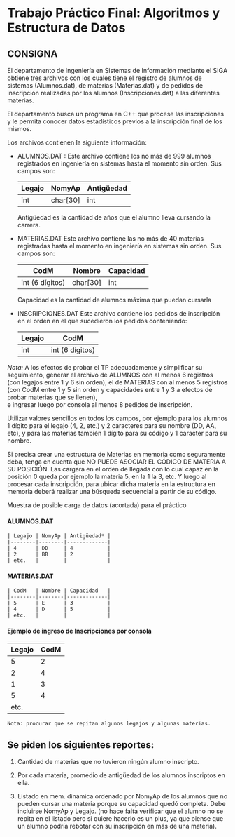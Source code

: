 # Trabajo Práctico Final: Algoritmos y Estructura de Datos
## CONSIGNA

El departamento de Ingeniería en Sistemas de Información mediante el SIGA obtiene tres archivos con los cuales tiene el registro de alumnos de sistemas (Alumnos.dat), de materias (Materias.dat) y de pedidos de inscripción realizadas por los alumnos (Inscripciones.dat) a las diferentes materias.

El departamento busca un programa en C++ que procese las inscripciones y le permita conocer datos estadísticos previos a la inscripción final de los mismos.

Los archivos contienen la siguiente información:

- ALUMNOS.DAT : Este archivo contiene los no más de 999 alumnos registrados en ingeniería en sistemas hasta el momento sin orden. 
Sus campos son:

    | Legajo  | NomyAp       | Antigüedad |
    |---------|--------------|-------------|
    | int     | char[30]     | int         |


    Antigüedad es la cantidad de años que el alumno lleva cursando la carrera.


- MATERIAS.DAT
Este archivo contiene las no más de 40 materias registradas hasta el momento en ingeniería en sistemas sin orden. Sus campos son:

    | CodM       | Nombre      | Capacidad |
    |------------|-------------|-----------|
    | int (6 dígitos) | char[30]   | int       |

    Capacidad es la cantidad de alumnos máxima que puedan cursarla


- INSCRIPCIONES.DAT
Este archivo contiene los pedidos de inscripción en el orden en el que sucedieron los pedidos conteniendo:

    | Legajo  | CodM         |
    |---------|--------------|
    | int     | int (6 dígitos) |



*Nota:*
A los efectos de probar el TP adecuadamente y simplificar su seguimiento, generar el archivo de ALUMNOS con al menos 6 registros (con legajos entre 1 y 6 sin orden), 
el de MATERIAS con al menos 5 registros (con CodM entre 1 y 5 sin orden y capacidades entre 1 y 3 a efectos de probar materias que se llenen),  
e ingresar luego por consola al menos 8 pedidos de inscripción.

Utilizar valores sencillos en todos los campos, por ejemplo para los alumnos 1 dígito para el legajo (4, 2, etc.) y 2 caracteres para su nombre (DD, AA, etc), y para las materias también 1 dígito para su código y 1 caracter para su nombre.

Si precisa crear una estructura de Materias en memoria como seguramente deba, tenga en cuenta que NO PUEDE ASOCIAR EL CÓDIGO DE MATERIA A SU POSICIÓN. Las cargará en el orden de llegada con lo cual capaz en la posición 0 queda por ejemplo la materia 5, en la 1 la 3, etc.
Y luego al procesar cada inscripción, para ubicar dicha materia en la estructura en memoria deberá realizar una búsqueda secuencial a partir de su código.
 
Muestra de posible carga de datos (acortada) para el práctico

####  ALUMNOS.DAT

    | Legajo | NomyAp | Antigüedad* |
    |--------|--------|-------------|
    | 4      | DD     | 4           |
    | 2      | BB     | 2           |
    | etc.   |        |             |
	

#### MATERIAS.DAT

    | CodM   | Nombre | Capacidad   |
    |--------|--------|-------------|
    | 5      | E      | 3           |
    | 4      | D      | 5           |
    | etc.   |        |             |


#### Ejemplo de ingreso de Inscripciones por consola

   | Legajo | CodM   |
   |--------|--------|
   | 5      | 2      |
   | 2      | 4      |
   | 1      | 3      |
   | 5      | 4      |
   | etc.   |        |
	

    Nota: procurar que se repitan algunos legajos y algunas materias.

## Se piden los siguientes reportes:

1) Cantidad de materias que no tuvieron ningún alumno inscripto.

2) Por cada materia, promedio de antigüedad de los alumnos inscriptos en ella.

3) Listado en mem. dinámica ordenado por NomyAp de los alumnos que no pueden cursar una materia porque su capacidad quedó completa. Debe incluirse NomyAp y Legajo. 
(no hace falta verificar que el alumno no se repita en el listado pero si quiere hacerlo es un plus, ya que piense que un alumno podría rebotar con su inscripción en más de una materia).
